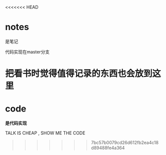 <<<<<<< HEAD
# notes
是笔记

代码实现在master分支

把看书时觉得值得记录的东西也会放到这里
=======
# code

**是代码实现**

TALK IS CHEAP , SHOW ME THE CODE
>>>>>>> 7bc57b0079cd26d612fb2ea4c18d89488fe4a364
